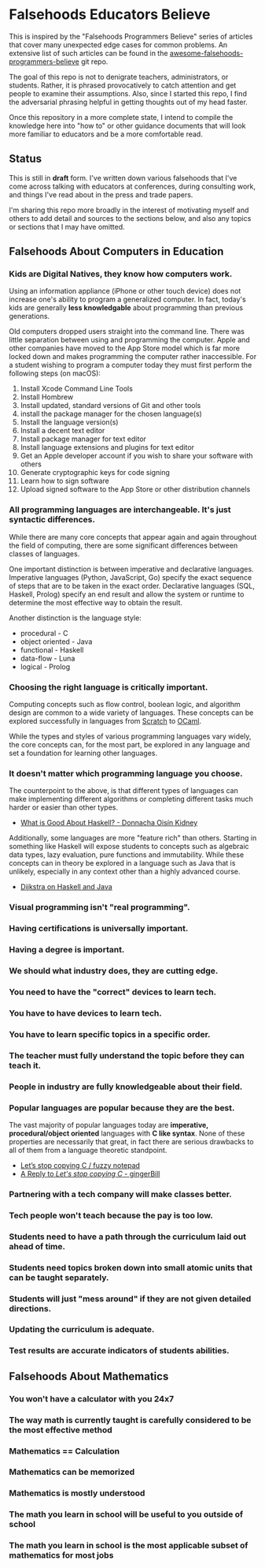 # Falsehoods Educators Believe

This is inspired by the "Falsehoods Programmers Believe" series of articles that cover many unexpected edge cases for common problems. An extensive list of such articles can be found in the [awesome-falsehoods-programmers-believe](https://github.com/spickermann/awesome-falsehoods-programmers-believe) git repo.

The goal of this repo is not to denigrate teachers, administrators, or students. Rather, it is phrased provocatively to catch attention and get people to examine their assumptions. Also, since I started this repo, I find the adversarial phrasing helpful in getting thoughts out of my head faster.

Once this repository in a more complete state, I intend to compile the knowledge here into "how to" or other guidance documents that will look more familiar to educators and be a more comfortable read.

## Status

This is still in **draft** form. I've written down various falsehoods that I've come across talking with educators at conferences, during consulting work, and things I've read about in the press and trade papers.

I'm sharing this repo more broadly in the interest of motivating myself and others to add detail and sources to the sections below, and also any topics or sections that I may have omitted.

## Falsehoods About Computers in Education

### Kids are Digital Natives, they know how computers work.

Using an information appliance (iPhone or other touch device) does not increase one's ability to program a generalized computer. In fact, today's kids are generally **less knowledgable** about programming than previous generations.

Old computers dropped users straight into the command line. There was little separation between using and programming the computer. Apple and other companies have moved to the App Store model which is far more locked down and makes programming the computer rather inaccessible. For a student wishing to program a computer today they must first perform the following steps (on macOS):

1. Install Xcode Command Line Tools
2. Install Hombrew
3. Install updated, standard versions of Git and other tools
4. install the package manager for the chosen language(s)
5. Install the language version(s)
6. Install a decent text editor
7. Install package manager for text editor
8. Install language extensions and plugins for text editor
9. Get an Apple developer account if you wish to share your software with others
10. Generate cryptographic keys for code signing
11. Learn how to sign software
12. Upload signed software to the App Store or other distribution channels

### All programming languages are interchangeable. It's just syntactic differences.

While there are many core concepts that appear again and again throughout the field of computing, there are some significant differences between classes of languages.

One important distinction is between imperative and declarative languages. Imperative languages (Python, JavaScript, Go) specify the exact sequence of steps that are to be taken in the exact order. Declarative languages (SQL, Haskell, Prolog) specify an end result and allow the system or runtime to determine the most effective way to obtain the result.

Another distinction is the language style:

* procedural - C
* object oriented - Java
* functional - Haskell
* data-flow - Luna
* logical - Prolog

### Choosing the right language is critically important.

Computing concepts such as flow control, boolean logic, and algorithm design are common to a wide variety of languages. These concepts can be explored successfully in languages from [Scratch](https://scratch.mit.edu/) to [OCaml](https://ocaml.org/).

While the types and styles of various programming languages vary widely, the core concepts can, for the most part, be explored in any language and set a foundation for learning other languages.

### It doesn't matter which programming language you choose.

The counterpoint to the above, is that different types of languages can make implementing different algorithms or completing different tasks much harder or easier than other types.

* [What is Good About Haskell? - Donnacha Oisín Kidney](https://doisinkidney.com/posts/2019-10-02-what-is-good-about-haskell.html)

Additionally, some languages are more "feature rich" than others. Starting in something like Haskell will expose students to concepts such as algebraic data types, lazy evaluation, pure functions and immutability. While these concepts can in theory be explored in a language such as Java that is unlikely, especially in any context other than a highly advanced course.

* [Dijkstra on Haskell and Java](https://chrisdone.com/posts/dijkstra-haskell-java/)

### Visual programming isn't "real programming".

### Having certifications is universally important.

### Having a degree is important.

### We should what industry does, they are cutting edge.

### You need to have the "correct" devices to learn tech.

### You have to have devices to learn tech.

### You have to learn specific topics in a specific order.

### The teacher must fully understand the topic before they can teach it.

### People in industry are fully knowledgeable about their field.

### Popular languages are popular because they are the best.

The vast majority of popular languages today are **imperative, procedural/object oriented** languages with **C like syntax**. None of these properties are necessarily that great, in fact there are serious drawbacks to all of them from a language theoretic standpoint.

* [Let’s stop copying C / fuzzy notepad](https://eev.ee/blog/2016/12/01/lets-stop-copying-c/)
* [A Reply to _Let's stop copying C_ - gingerBill](https://www.gingerbill.org/article/2020/01/25/a-reply-to-lets-stop-copying-c/)

### Partnering with a tech company will make classes better.

### Tech people won't teach because the pay is too low.

### Students need to have a path through the curriculum laid out ahead of time.

### Students need topics broken down into small atomic units that can be taught separately.

### Students will just "mess around" if they are not given detailed directions.

### Updating the curriculum is adequate.

### Test results are accurate indicators of students abilities.

## Falsehoods About Mathematics

### You won't have a calculator with you 24x7

### The way math is currently taught is carefully considered to be the most effective method

### Mathematics == Calculation

### Mathematics can be memorized

### Mathematics is mostly understood

### The math you learn in school will be useful to you outside of school

### The math you learn in school is the most applicable subset of mathematics for most jobs

